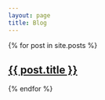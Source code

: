 ```yaml
---
layout: page
title: Blog
---
```


<!-- permalink: /blog/blog -->

 <div class="posts">
{% for post in site.posts %}
  <article class="post">
   <h1><a   href="{{ site.baseurl }}{{ post.url }}">{{ post.title }}</a></h1>
        </article>
{% endfor %}
</div>  
